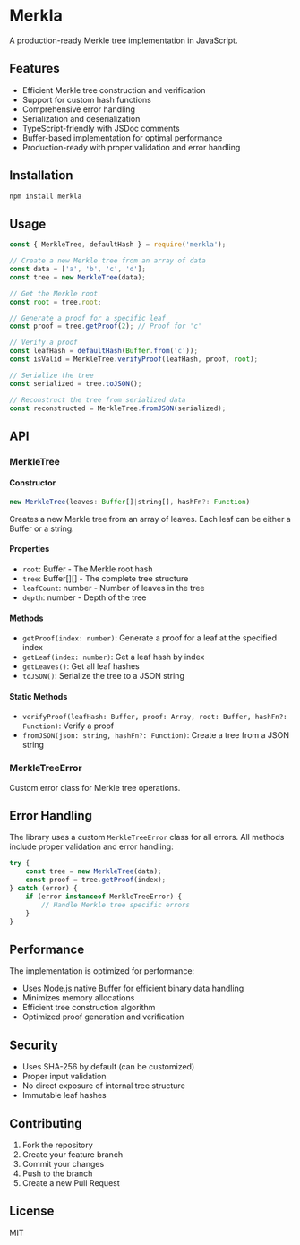 # Merkla

A production-ready Merkle tree implementation in JavaScript.

## Features

- Efficient Merkle tree construction and verification
- Support for custom hash functions
- Comprehensive error handling
- Serialization and deserialization
- TypeScript-friendly with JSDoc comments
- Buffer-based implementation for optimal performance
- Production-ready with proper validation and error handling

## Installation

```bash
npm install merkla
```

## Usage

```javascript
const { MerkleTree, defaultHash } = require('merkla');

// Create a new Merkle tree from an array of data
const data = ['a', 'b', 'c', 'd'];
const tree = new MerkleTree(data);

// Get the Merkle root
const root = tree.root;

// Generate a proof for a specific leaf
const proof = tree.getProof(2); // Proof for 'c'

// Verify a proof
const leafHash = defaultHash(Buffer.from('c'));
const isValid = MerkleTree.verifyProof(leafHash, proof, root);

// Serialize the tree
const serialized = tree.toJSON();

// Reconstruct the tree from serialized data
const reconstructed = MerkleTree.fromJSON(serialized);
```

## API

### MerkleTree

#### Constructor

```javascript
new MerkleTree(leaves: Buffer[]|string[], hashFn?: Function)
```

Creates a new Merkle tree from an array of leaves. Each leaf can be either a Buffer or a string.

#### Properties

- `root`: Buffer - The Merkle root hash
- `tree`: Buffer[][] - The complete tree structure
- `leafCount`: number - Number of leaves in the tree
- `depth`: number - Depth of the tree

#### Methods

- `getProof(index: number)`: Generate a proof for a leaf at the specified index
- `getLeaf(index: number)`: Get a leaf hash by index
- `getLeaves()`: Get all leaf hashes
- `toJSON()`: Serialize the tree to a JSON string

#### Static Methods

- `verifyProof(leafHash: Buffer, proof: Array, root: Buffer, hashFn?: Function)`: Verify a proof
- `fromJSON(json: string, hashFn?: Function)`: Create a tree from a JSON string

### MerkleTreeError

Custom error class for Merkle tree operations.

## Error Handling

The library uses a custom `MerkleTreeError` class for all errors. All methods include proper validation and error handling:

```javascript
try {
    const tree = new MerkleTree(data);
    const proof = tree.getProof(index);
} catch (error) {
    if (error instanceof MerkleTreeError) {
        // Handle Merkle tree specific errors
    }
}
```

## Performance

The implementation is optimized for performance:
- Uses Node.js native Buffer for efficient binary data handling
- Minimizes memory allocations
- Efficient tree construction algorithm
- Optimized proof generation and verification

## Security

- Uses SHA-256 by default (can be customized)
- Proper input validation
- No direct exposure of internal tree structure
- Immutable leaf hashes

## Contributing

1. Fork the repository
2. Create your feature branch
3. Commit your changes
4. Push to the branch
5. Create a new Pull Request

## License

MIT 